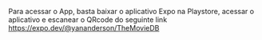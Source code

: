 Para acessar o App, basta baixar o aplicativo Expo na Playstore, acessar o aplicativo e escanear o QRcode do seguinte link https://expo.dev/@yananderson/TheMovieDB
